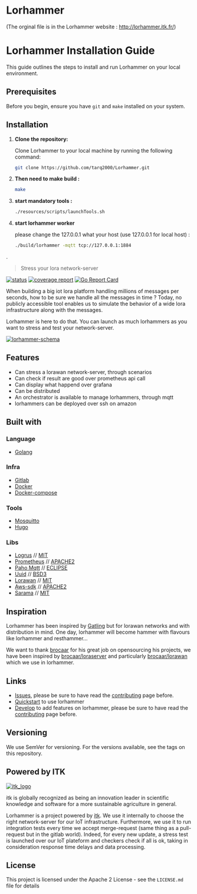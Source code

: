 # Lorhammer
(The orginal file is in the Lorhammer website : http://lorhammer.itk.fr/)



# Lorhammer Installation Guide

This guide outlines the steps to install and run Lorhammer on your local environment.

## Prerequisites

Before you begin, ensure you have `git` and `make` installed on your system.

## Installation

1. **Clone the repository:**

   Clone Lorhammer to your local machine by running the following command:

   ```bash
   git clone https://github.com/tarq2000/Lorhammer.git

2. **Then need to make build :**

   
   ```bash
   make

3. **start mandatory tools :**


   ```bash
   ./resources/scripts/launchTools.sh

4. **start lorhammer worker**

   please change the  127.0.0.1 what your host (use  127.0.0.1 for local host) : 


   ```bash
   ./build/lorhammer -mqtt tcp://127.0.0.1:1884
.







> Stress your lora network-server

[![status](https://gitlab.com/itk.fr/lorhammer/badges/master/build.svg)](https://gitlab.com/itk.fr/lorhammer/commits/master)
[![coverage report](https://gitlab.com/itk.fr/lorhammer/badges/master/coverage.svg)](https://gitlab.com/itk.fr/lorhammer/commits/master)
[![Go Report Card](https://goreportcard.com/badge/gitlab.com/itk.fr/lorhammer)](https://goreportcard.com/report/gitlab.com/itk.fr/lorhammer)

When building a big iot lora platform handling millions of messages per seconds, how to be sure we handle all the messages in time ? Today, no publicly accessible tool enables us to simulate the behavior of a wide lora infrastructure along with the messages.

Lorhammer is here to do that. You can launch as much lorhammers as you want to stress and test your network-server.

[![lorhammer-schema](doc/static/images/Lorhammer-schema.png)](doc/static/images/Lorhammer-schema.png)

## Features

* Can stress a lorawan network-server, through scenarios
* Can check if result are good over prometheus api call
* Can display what happend over grafana
* Can be distributed
* An orchestrator is available to manage lorhammers, through mqtt
* lorhammers can be deployed over ssh on amazon

## Built with

### Language

* [Golang](https://golang.org/)

### Infra

* [Gitlab](https://gitlab.com/)
* [Docker](https://www.docker.com/)
* [Docker-compose](https://docs.docker.com/compose/)

### Tools

* [Mosquitto](https://mosquitto.org/)
* [Hugo](https://gohugo.io/)

### Libs

* [Logrus](https://github.com/sirupsen/logrus) // [MIT](https://github.com/sirupsen/logrus/blob/master/LICENSE)
* [Prometheus](https://github.com/prometheus/client_golang/prometheus) // [APACHE2](https://github.com/prometheus/client_golang/blob/master/LICENSE)
* [Paho Mqtt](https://github.com/eclipse/paho.mqtt.golang) // [ECLIPSE](https://github.com/eclipse/paho.mqtt.golang/blob/master/LICENSE)
* [Uuid](https://github.com/google/uuid) // [BSD3](https://github.com/google/uuid/blob/master/LICENSE)
* [Lorawan](https://github.com/brocaar/lorawan) // [MIT](https://github.com/brocaar/lorawan/blob/master/LICENSE)
* [Aws-sdk](https://github.com/aws/aws-sdk-go) // [APACHE2](https://github.com/aws/aws-sdk-go/blob/master/LICENSE.txt)
* [Sarama](https://github.com/Shopify/sarama) // [MIT](https://github.com/Shopify/sarama/blob/master/LICENSE)

## Inspiration

Lorhammer has been inspired by [Gatling](http://gatling.io/) but for lorawan networks and with distribution in mind. One day, lorhammer will become hammer with flavours like lorhammer and resthammer...

We want to thank [brocaar](https://github.com/brocaar) for his great job on opensourcing his projects, we have been inspired by [brocaar/loraserver](https://github.com/brocaar/loraserver) and particularly [brocaar/lorawan](https://github.com/brocaar/lorawan) which we use in lorhammer.

## Links

* [Issues](https://gitlab.com/itk.fr/lorhammer/issues), please be sure to have read the [contributing](http://lorhammer.itk.fr/contributing/#reporting-bugs) page before.
* [Quickstart](http://lorhammer.itk.fr/quickstart) to use lorhammer
* [Develop](http://lorhammer.itk.fr/develop) to add features on lorhammer, please be sure to have read the [contributing](http://lorhammer.itk.fr/contributing/#code-contribution) page before.

## Versioning

We use SemVer for versioning. For the versions available, see the tags on this repository.

## Powered by ITK

[![itk_logo](doc/static/images/ITK_PredictandDecide.png?width=50%)](doc/static/images/ITK_PredictandDecide.png)

itk is globally recognized as being an innovation leader in scientific knowledge and software for a more sustainable agriculture in general.

Lorhammer is a project powered by [itk](http://www.itk.fr/). We use it internally to choose the right network-server for our IoT infrastructure.
Furthermore, we use it to run integration tests every time we accept merge-request (same thing as a pull-request but in the gitlab world).
Indeed, for every new update, a stress test is launched over our IoT plateform and checkers check if all is ok, taking in consideration response time delays and data processing.

## License

This project is licensed under the Apache 2 License - see the `LICENSE.md` file for details